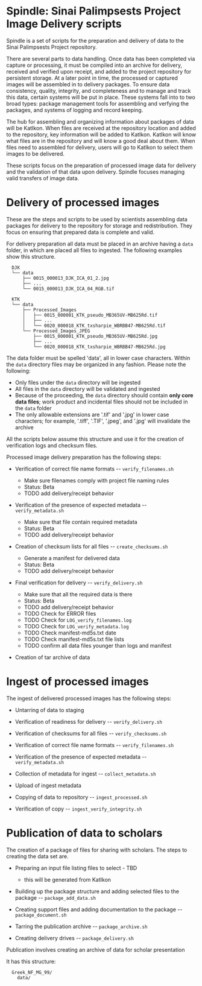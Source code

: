 # Spindle: Sinai Palimpsests Project Image Delivery scripts

Spindle is a set of scripts for the preparation and delivery of data to 
the Sinai Palimpsests Project repository.

There are several parts to data handling. Once data has been completed via
capture or processing, it must be compiled into an archive for delivery,
received and verified upon receipt, and added to the project repository for
persistent storage.  At a later point in time, the processed or captured images
will be assembled in to delivery packages.  To ensure data consistency,
quality, integrity, and completeness and to manage and track this data,
certain systems will be put in place.  These systems fall into to two broad
types: package management tools for assembling and verfying the packages, and
systems of logging and record keeping.

The hub for assembling and organizing information about packages of data will
be KatIkon.  When files are received at the repository location and added to
the repository, key information will be added to KatIkon. KatIkon will know
what files are in the repository and will know a good deal about them.  When
files need to assembled for delivery, users will go to KatIkon to select them
images to be delivered.

These scripts focus on the preparation of processed image data for delivery
and the validation of that data upon delivery.  Spindle focuses managing valid
transfers of image data.

# Delivery of processed images

These are the steps and scripts to be used by scientists assembling data
packages for delivery to the repository for storage and redistribution.
They focus on ensuring that prepared data is complete and valid.

For delivery preparation all data must be placed in an archive having a `data`
folder, in which are placed all files to ingested. The following examples show
this structure.

      DJK
      └── data
          ├── 0015_000013_DJK_ICA_01_2.jpg
          ├── ...
          └── 0015_000013_DJK_ICA_04_RGB.tif

      KTK
      └── data
          ├── Processed_Images
          │   ├── 0015_000001_KTK_pseudo_MB365UV-MB625Rd.tif
          │   ├── ...
          │   └── 0020_000018_KTK_txsharpie_WBRBB47-MB625Rd.tif
          └── Processed_Images_JPEG
              ├── 0015_000001_KTK_pseudo_MB365UV-MB625Rd.jpg
              ├── ...
              └── 0020_000018_KTK_txsharpie_WBRBB47-MB625Rd.jpg


The data folder must be spelled 'data', all in lower case characters.  Within
the `data` directory files may be organized in any fashion. Please note the
following:

  * Only files under the `data` directory will be ingested
  * All files in the `data` directory will be validated and ingested
  * Because of the proceeding, the `data` directory should contain **only core
    data files**; work product and incidental files should not be included in
    the `data` folder
  * The only allowable extensions are '.tif' and '.jpg' in lower case
    characters; for example, '.tiff', '.TIF', '.jpeg', and '.jpg' will
    invalidate the archive

All the scripts below assume this structure and use it for the creation of 
verification logs and checksum files.

Processed image delivery preparation has the following steps:

* Verification of correct file name formats -- `verify_filenames.sh`
    - Make sure filenames comply with project file naming rules
    - Status: Beta
    - TODO add delivery/receipt behavior

* Verification of the presence of expected metadata -- `verify_metadata.sh`
    - Make sure that file contain required metadata
    - Status: Beta
    - TODO add delivery/receipt behavior

* Creation of checksum lists for all files -- `create_checksums.sh`
    - Generate a manifest for delivered data
    - Status: Beta
    - TODO add delivery/receipt behavior

* Final verification for delivery -- `verify_delivery.sh`
    - Make sure that all the required data is there
    - Status: Beta
    - TODO add delivery/receipt behavior
    - TODO Check for ERROR files
    - TODO Check for `LOG_verify_filenames.log`
    - TODO Check for `LOG_verify_metadata.log`
    - TODO Check manifest-md5s.txt date
    - TODO Check manifest-md5s.txt file lists
    - TODO confirm all data files younger than logs and manifest
    

* Creation of tar archive of data

# Ingest of processed images

The ingest of delivered processed images has the following steps:

* Untarring of data to staging

* Verification of readiness for delivery -- `verify_delivery.sh`

* Verification of checksums for all files -- `verify_checksums.sh`

* Verification of correct file name formats -- `verify_filenames.sh`

* Verification of the presence of expected metadata -- `verify_metadata.sh`

* Collection of metadata for ingest -- `collect_metadata.sh`

* Upload of ingest metadata

* Copying of data to repository -- `ingest_processed.sh`

* Verification of copy -- `ingest_verify_integrity.sh`

# Publication of data to scholars

The creation of a package of files for sharing with scholars. The steps to
creating the data set are. 


* Preparing an input file listing files to select - TBD
  - this will be generated from KatIkon

* Building up the package structure and adding selected files to the package --
  `package_add_data.sh`

* Creating support files and adding documentation to the package --
  `package_document.sh`

* Tarring the publication archive -- `package_archive.sh`

* Creating delivery drives -- `package_delivery.sh`

Publication involves creating an archive of data for scholar presentation

It has this structure:

      Greek_NF_MG_99/
        data/
                     

